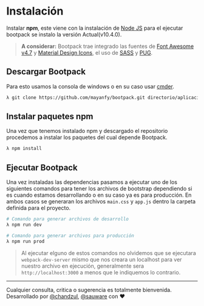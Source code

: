 # Instalación

Instalar **npm**, este viene con la instalación de [Node JS](https://nodejs.org/es/) para el ejecutar bootpack se instalo la versión Actual(v10.4.0).

> **A considerar:** Bootpack trae integrado las fuentes de [Font Awesome v4.7](https://fontawesome.com/v4.7.0/) y [Material Design Icons](https://materialdesignicons.com/), el uso de [SASS](https://sass-lang.com/) y [PUG](https://pugjs.org/api/getting-started.html).

## Descargar Bootpack

Para esto usamos la consola de windows o en su caso usar [cmder](http://cmder.net/).

```bash
λ git clone https://github.com/mayanfy/bootpack.git directorio/aplicaciones/bootpack
```

## Instalar paquetes npm

Una vez que tenemos instalado npm y descargado el repositorio procedemos a instalar los paquetes del cual depende Bootpack. 

``` bash
λ npm install
```

## Ejecutar Bootpack

Una vez instaladas las dependencias pasamos a ejecutar uno de los siguientes comandos para tener los archivos de bootstrap dependiendo si es cuando estamos desarrollando o en su caso ya es para producción. En ambos casos se generaran los archivos `main.css` y `app.js` dentro la carpeta definida para el proyecto.

```bash
# Comando para generar archivos de desarrollo
λ npm run dev

# Comando para generar archivos para producción
λ npm run prod
```

> Al ejecutar elguno de estos comandos no olvidemos que se ejecutara `webpack-dev-server` mismo que nos creara un localhost para ver nuestro archivo en ejecución, generalmente sera `http://localhost:3000` a menos que le indiquemos lo contrario.

***

Cualquier consulta, critica o sugerencia es totalmente bienvenida. Desarrollado por [@chandzul](https://chandzul.com), [@sauware](https://sauware.com) con :heart:
